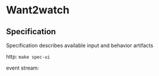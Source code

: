 # Want2watch

## Specification

Specification describes available input and behavior artifacts

http: `make spec-ui`

event stream: 
